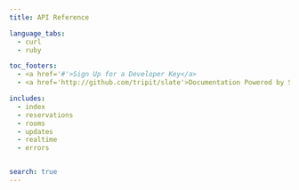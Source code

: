 ```yaml
---
title: API Reference

language_tabs:
  - curl
  - ruby

toc_footers:
  - <a href='#'>Sign Up for a Developer Key</a>
  - <a href='http://github.com/tripit/slate'>Documentation Powered by Slate</a>

includes:
  - index
  - reservations
  - rooms
  - updates
  - realtime
  - errors


search: true
---
```


